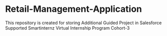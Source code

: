 # Retail-Management-Application
This repository is created for storing Additional Guided Project in Salesforce Supported Smartinternz Virtual Internship Program Cohort-3
